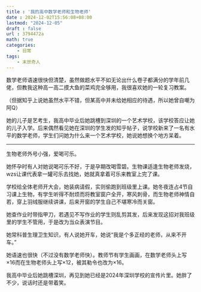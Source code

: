 ```yaml
---
title : '我的高中数学老师和生物老师'
date : 2024-12-02T15:56:08+08:00
lastmod: "2024-12-05"
draft : false
url : 3794472a
math: true
categories:
    - 日常
tags: 
    - 末世奇人
---
```


数学老师语速很快但清楚，虽然做题水平不如无论出什么卷子都满分的学年前几佬，但教我这种高一高二摸大鱼的菜鸡完全够用，我很喜欢她的一轮复习教案。

（但据知乎上说她虽然水平不错，但某高中并未给她相应的待遇，所以她曾自嘲为阿Q）

她的儿子是艺考生，我高中毕业后她跳槽到深圳的一个艺术学校，该学校答应让她的儿子入学。后来偶然看见她在深圳的学生发的知乎帖子，说学校新来了一名有水平的数学老师，学生们问她为什么来一个艺术学校，她说她想换个地方呆着。

---

生物老师外号小强，爱喝可乐。

她怀孕时有人对她说喝可乐不好，于是孕期改喝雪碧。生物课适逢生物老师发烧，wzs让课代表拿一罐可乐去找她，她就真拿着可乐来教室上完了课。

学校给全体老师开大会，她装病请假，实则偷跑到班级里上课。她冬夜连占4节自习课上生物，有学生听得不耐烦而将教室窗户全开，寒风刺骨，而生物老师神情自若，穿上羽绒服继续讲课，后来开窗的学生自己不堪寒冷而关窗。

她查作业时带指甲刀，若遇见不写作业的学生则乱剪其发，后来发现这招对我班级里的学生不管用，于是改为当众表演节目。

她常科普生理卫生知识，有人说她开车，她说“我是个多正经的老师，从来不开车。”

她语速也很快（不过没有数学老师快）。教师节有学生画画，在数学老师头上写$\times 16$而在生物老师头上写$\times 12$，被其勒令也改为$\times 16$。

我高中毕业后她跳槽深圳，再见到她已经是2024年深圳学校的宣传片里。她胖了不少，说话时还是带着笑。